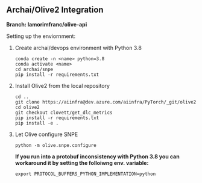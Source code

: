 ## Archai/Olive2 Integration

**Branch: lamorimfranc/olive-api**

Setting up the enviornment:

1. Create archai/devops environment with Python 3.8
    ```
	conda create -n <name> python=3.8
	conda activate <name>
    cd archai/snpe
    pip install -r requirements.txt
    ```

1. Install Olive2 from the local repository
    ```
    cd ..
    git clone https://aiinfra@dev.azure.com/aiinfra/PyTorch/_git/olive2
    cd olive2
    git checkout clovett/get_dlc_metrics
    pip install -r requirements.txt
    pip install -e .
    ```

1. Let Olive configure SNPE
    ```
	python -m olive.snpe.configure
    ```

    **If you run into a protobuf inconsistency with Python 3.8 you can workaround
    it by setting the folloiwng env. variable:**
    ```
    export PROTOCOL_BUFFERS_PYTHON_IMPLEMENTATION=python
    ```

